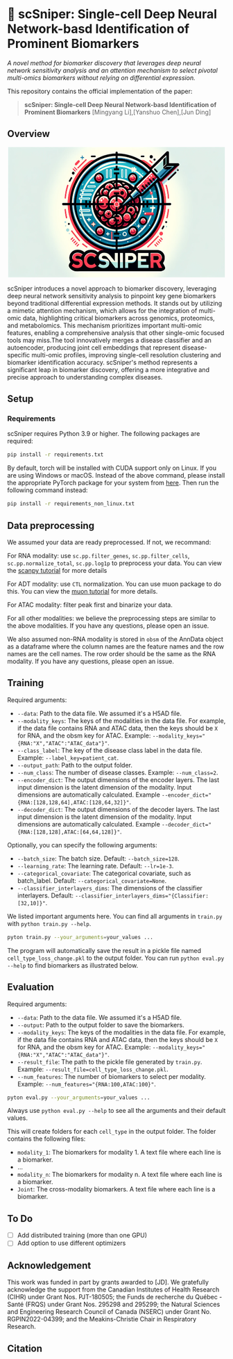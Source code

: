 # 🎯 scSniper: Single-cell Deep Neural Network-basd Identification of Prominent Biomarkers
*A novel method for biomarker discovery that leverages deep neural network sensitivity analysis and an attention mechanism to select pivotal multi-omics biomarkers without relying on differential expression.*

This repository contains the official implementation of the paper:
> __scSniper: Single-cell Deep Neural Network-basd Identification of Prominent Biomarkers__
> [Mingyang Li],[Yanshuo Chen],[Jun Ding]
> 
## Overview
<p align="center">
  <img src=images/scSniperLogo.png alt="GitHub Logo" width="500" height="300">
</p>
scSniper introduces a novel approach to biomarker discovery, leveraging deep neural network sensitivity analysis to pinpoint key gene biomarkers beyond traditional differential expression methods. It stands out by utilizing a mimetic attention mechanism, which allows for the integration of multi-omic data, highlighting critical biomarkers across genomics, proteomics, and metabolomics. This mechanism prioritizes important multi-omic features, enabling a comprehensive analysis that other single-omic focused tools may miss.The tool innovatively merges a disease classifier and an autoencoder, producing joint cell embeddings that represent disease-specific multi-omic profiles, improving single-cell resolution clustering and biomarker identification accuracy. scSniper's method represents a significant leap in biomarker discovery, offering a more integrative and precise approach to understanding complex diseases.

## Setup
### Requirements
scSniper requires Python 3.9 or higher. The following packages are required:
```bash
pip install -r requirements.txt
```
By default, torch will be installed with CUDA support only on Linux. If you are using Windows or macOS. Instead of the above command, please install the appropriate PyTorch package for your system from [here](https://pytorch.org/get-started/locally/). Then run the following command instead:
```bash
pip install -r requirements_non_linux.txt
```

## Data preprocessing
We assumed your data are ready preprocessed. If not, we recommand:

For RNA modality: use `sc.pp.filter_genes`, `sc.pp.filter_cells`, `sc.pp.normalize_total`, `sc.pp.log1p` to preprocess your data. You can view the [scanpy tutorial](https://scanpy-tutorials.readthedocs.io/en/latest/pbmc3k.html) for more details

For ADT modality: use `CTL` normalization. You can use muon package to do this. You can view the [muon tutorial](https://muon.readthedocs.io/en/latest/tutorial.html) for more details.

For ATAC modality: filter peak first and binarize your data.

For all other modalities: we believe the preprocessing steps are similar to the above modalities. If you have any questions, please open an issue.

We also assumed non-RNA modality is stored in `obsm` of the AnnData object as a dataframe where the column names are the feature names and the row names are the cell names. The row order should be the same as the RNA modality. If you have any questions, please open an issue.

## Training
Required arguments:
* `--data`: Path to the data file. We assumed it's a H5AD file.
* `--modality_keys`: The keys of the modalities in the data file. For example, if the data file contains RNA and ATAC data, then the keys should be `X` for RNA, and the obsm key for ATAC. Example: `--modality_keys="{RNA:"X","ATAC":"ATAC_data"}"`.
* `--class_label`: The key of the disease class label in the data file.  Example: `--label_key=patient_cat`.
* `--output_path`: Path to the output folder.
* `--num_class`: The number of disease classes. Example: `--num_class=2`.
* `--encoder_dict`: The output dimensions of the encoder layers. The last input dimension is the latent dimension of the modality. Input dimensions are automatically calculated. Example `--encoder_dict="{RNA:[128,128,64],ATAC:[128,64,32]}"`.
* `--decoder_dict`: The output dimensions of the decoder layers. The last input dimension is the latent dimension of the modality. Input dimensions are automatically calculated. Example `--decoder_dict="{RNA:[128,128],ATAC:[64,64,128]}"`.

Optionally, you can specify the following arguments:
* `--batch_size`: The batch size. Default: `--batch_size=128`.
* `--learning_rate`: The learning rate. Default: `--lr=1e-3`.
* `--categorical_covariate`: The categorical covariate, such as batch_label. Default: `--categorical_covariate=None`.
* `--classifier_interlayers_dims`: The dimensions of the classifier interlayers. Default: `--classifier_interlayers_dims="{Classifier:[32,10]}"`.

We listed important arguments here. You can find all arguments in `train.py` with `python train.py --help`.
```bash
pyton train.py --your_arguments=your_values ...
```


The program will automatically save the result in a pickle file named `cell_type_loss_change.pkl` to the output folder. You can run `python eval.py --help` to find biomarkers as illustrated below.
## Evaluation
Required arguments:
* `--data`: Path to the data file. We assumed it's a H5AD file.
* `--output`: Path to the output folder to save the biomarkers.
* `--modality_keys`: The keys of the modalities in the data file. For example, if the data file contains RNA and ATAC data, then the keys should be `X` for RNA, and the obsm key for ATAC. Example: `--modality_keys="{RNA:"X","ATAC":"ATAC_data"}"`.
* `--result_file`: The path to the pickle file generated by `train.py`. Example: `--result_file=cell_type_loss_change.pkl`.
* `--num_features`: The number of biomarkers to select per modality. Example: `--num_features="{RNA:100,ATAC:100}"`.
```bash
pyton eval.py --your_arguments=your_values ...
```
Always use `python eval.py --help` to see all the arguments and their default values.

This will create folders for each `cell_type` in the output folder. The folder contains the following files:
* `modality_1`: The biomarkers for modality 1. A text file where each line is a biomarker.
* ...
* `modality_n`: The biomarkers for modality n. A text file where each line is a biomarker.
* `Joint`: The cross-modality biomarkers. A text file where each line is a biomarker.
## To Do
- [ ] Add distributed training (more than one GPU)
- [ ] Add option to use different optimizers

## Acknowledgement
This work was funded in part by grants awarded to [JD]. We gratefully acknowledge the support from the Canadian Institutes of Health Research (CIHR) under Grant Nos. PJT-180505; the Funds de recherche du Québec - Santé (FRQS) under Grant Nos. 295298 and 295299; the Natural Sciences and Engineering Research Council of Canada (NSERC) under Grant No. RGPIN2022-04399; and the Meakins-Christie Chair in Respiratory Research.
## Citation
